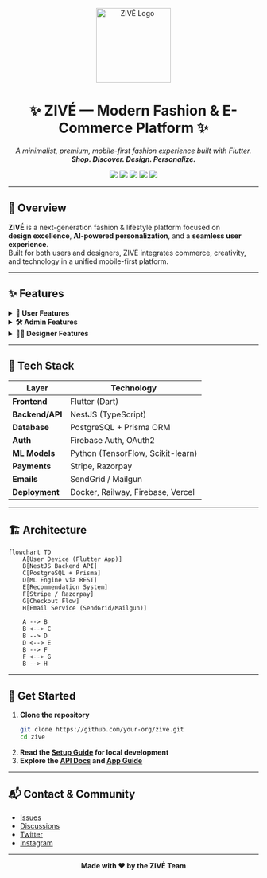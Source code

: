 <p align="center">
  <img src="https://your-logo-url.com/logo.png" alt="ZIVÉ Logo" width="150"/>
</p>

<h1 align="center">✨ ZIVÉ — Modern Fashion & E-Commerce Platform ✨</h1>

<p align="center">
  <em>A minimalist, premium, mobile-first fashion experience built with Flutter.<br>
  <strong>Shop. Discover. Design. Personalize.</strong></em>
</p>

<p align="center">
  <a href="#"><img src="https://img.shields.io/badge/Flutter-3.10-blue?logo=flutter"></a>
  <a href="#"><img src="https://img.shields.io/badge/NestJS-9-red?logo=nestjs"></a>
  <a href="#"><img src="https://img.shields.io/badge/PostgreSQL-14-blue?logo=postgresql"></a>
  <a href="#"><img src="https://img.shields.io/badge/Stripe-Razorpay-purple?logo=stripe"></a>
  <a href="#"><img src="https://img.shields.io/badge/License-MIT-green"></a>
</p>

---

## 🧵 Overview

**ZIVÉ** is a next-generation fashion & lifestyle platform focused on  
**design excellence**, **AI-powered personalization**, and a **seamless user experience**.  
Built for both users and designers, ZIVÉ integrates commerce, creativity, and technology in a unified mobile-first platform.

---

## ✨ Features

<details>
  <summary><strong>👤 User Features</strong></summary>

- 🔐 Email & Social Logins (Google, Apple, etc.)
- 🛍 Product listings with filters, cart, wishlist
- 💳 Secure payments via Stripe & Razorpay
- 🎁 Reward points & engagement system
- 💫 AI-based product recommendations
- 🎨 Swipe-to-rate designer pieces (Tinder-style)
- 📦 Order tracking & checkout

</details>

<details>
  <summary><strong>🛠 Admin Features</strong></summary>

- 📦 Manage Products, Orders, Inventory
- 📊 Dashboard Analytics & Insights
- 👥 Manage Users & Designers

</details>

<details>
  <summary><strong>🧑‍🎨 Designer Features</strong></summary>

- 📤 Upload & manage collections
- 💬 Collect user ratings and swipe feedback
- 📈 View design performance analytics

</details>

---

## 🧰 Tech Stack

| Layer            | Technology                                 |
|------------------|--------------------------------------------|
| **Frontend**     | Flutter (Dart)                             |
| **Backend/API**  | NestJS (TypeScript)                        |
| **Database**     | PostgreSQL + Prisma ORM                    |
| **Auth**         | Firebase Auth, OAuth2                      |
| **ML Models**    | Python (TensorFlow, Scikit-learn)          |
| **Payments**     | Stripe, Razorpay                           |
| **Emails**       | SendGrid / Mailgun                         |
| **Deployment**   | Docker, Railway, Firebase, Vercel          |

---

## 🏗 Architecture

```mermaid
flowchart TD
    A[User Device (Flutter App)]
    B[NestJS Backend API]
    C[PostgreSQL + Prisma]
    D[ML Engine via REST]
    E[Recommendation System]
    F[Stripe / Razorpay]
    G[Checkout Flow]
    H[Email Service (SendGrid/Mailgun)]

    A --> B
    B <--> C
    B --> D
    D <--> E
    B --> F
    F <--> G
    B --> H
```

---

## 🚀 Get Started

1. **Clone the repository**
   ```sh
   git clone https://github.com/your-org/zive.git
   cd zive
   ```
2. **Read the [Setup Guide](./docs/SETUP.md) for local development**
3. **Explore the [API Docs](./docs/API.md) and [App Guide](./docs/APP.md)**

---

## 📬 Contact & Community

- [Issues](https://github.com/your-org/zive/issues)
- [Discussions](https://github.com/your-org/zive/discussions)
- [Twitter](https://twitter.com/yourbrand)
- [Instagram](https://instagram.com/yourbrand)

---

<p align="center"><strong>Made with ❤️ by the ZIVÉ Team</strong></p>


